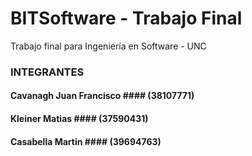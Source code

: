 ﻿# BITSoftware - Trabajo Final

Trabajo final para Ingeniería en Software - UNC

### INTEGRANTES ###

 #### Cavanagh Juan Francisco #### (38107771)
 #### Kleiner Matias #### (37590431)
 #### Casabella Martin #### (39694763)
